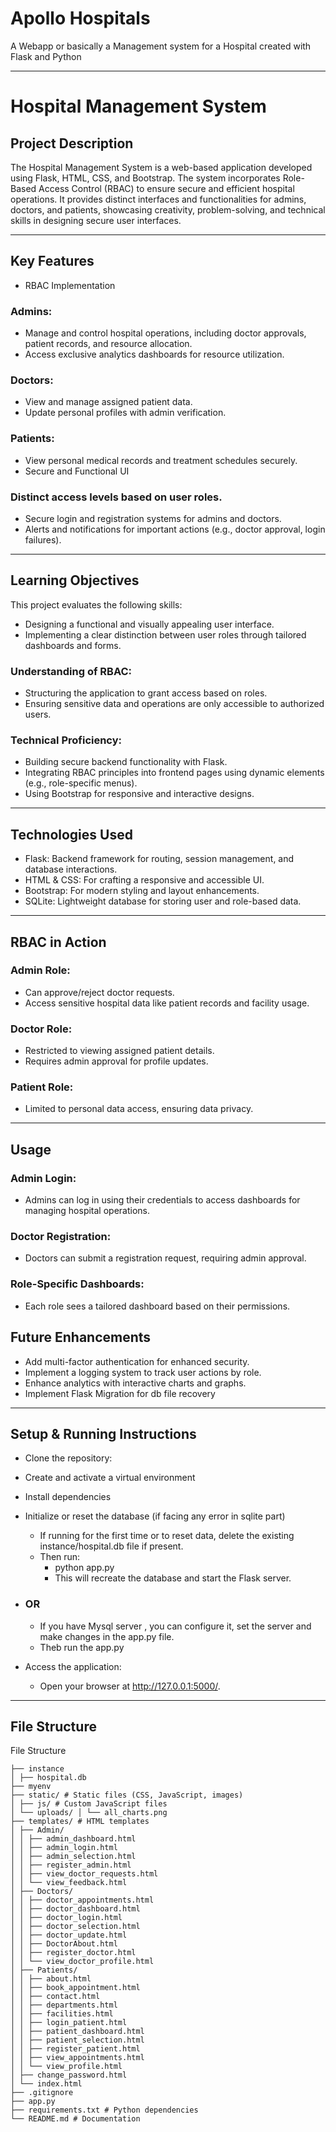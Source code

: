 # Apollo Hospitals
A Webapp or basically a Management system for a Hospital created with Flask and Python

---

# Hospital Management System

## Project Description

The Hospital Management System is a web-based application developed using Flask, HTML, CSS, and Bootstrap. The system incorporates Role-Based Access Control (RBAC) to ensure secure and efficient hospital operations. It provides distinct interfaces and functionalities for admins, doctors, and patients, showcasing creativity, problem-solving, and technical skills in designing secure user interfaces.

---

## Key Features

- RBAC Implementation
 ### Admins:
 - Manage and control hospital operations, including doctor approvals, patient records, and resource allocation.
 - Access exclusive analytics dashboards for resource utilization.
 ### Doctors:
 - View and manage assigned patient data.
 - Update personal profiles with admin verification.
 ### Patients:
 - View personal medical records and treatment schedules securely.
 - Secure and Functional UI
 ### Distinct access levels based on user roles.
 - Secure login and registration systems for admins and doctors.
 - Alerts and notifications for important actions (e.g., doctor approval, login failures).

---

## Learning Objectives

This project evaluates the following skills:

- Designing a functional and visually appealing user interface.
- Implementing a clear distinction between user roles through tailored dashboards and forms.
### Understanding of RBAC:

 - Structuring the application to grant access based on roles.
 - Ensuring sensitive data and operations are only accessible to authorized users.
### Technical Proficiency:

 - Building secure backend functionality with Flask.
 - Integrating RBAC principles into frontend pages using dynamic elements (e.g., role-specific menus).
 - Using Bootstrap for responsive and interactive designs.

---

## Technologies Used

- Flask: Backend framework for routing, session management, and database interactions.
- HTML & CSS: For crafting a responsive and accessible UI.
- Bootstrap: For modern styling and layout enhancements.
- SQLite: Lightweight database for storing user and role-based data.

---

## RBAC in Action

### Admin Role:
- Can approve/reject doctor requests.
- Access sensitive hospital data like patient records and facility usage.
### Doctor Role:
- Restricted to viewing assigned patient details.
- Requires admin approval for profile updates.
### Patient Role:
- Limited to personal data access, ensuring data privacy.

---

## Usage

### Admin Login:
- Admins can log in using their credentials to access dashboards for managing hospital operations.

### Doctor Registration:
- Doctors can submit a registration request, requiring admin approval.

### Role-Specific Dashboards:
- Each role sees a tailored dashboard based on their permissions.

## Future Enhancements
- Add multi-factor authentication for enhanced security.
- Implement a logging system to track user actions by role.
- Enhance analytics with interactive charts and graphs.
- Implement Flask Migration for db file recovery

---

## Setup & Running Instructions

- Clone the repository:
- Create and activate a virtual environment
- Install dependencies
- Initialize or reset the database (if facing any error in sqlite part)
  
    - If running for the first time or to reset data, delete the existing instance/hospital.db file if present.
    - Then run:
        - python app.py
        - This will recreate the database and start the Flask server.
 - ### OR
    - If you have Mysql server , you can configure it, set the server and make changes in the app.py file.
    - Theb run the app.py
- Access the application:
  
    - Open your browser at http://127.0.0.1:5000/.

---

## File Structure

File Structure
```hospital-management-system/
├── instance
│ ├── hospital.db
├── myenv 
├── static/ # Static files (CSS, JavaScript, images) 
│ ├── js/ # Custom JavaScript files 
│ └── uploads/ │ └── all_charts.png 
├── templates/ # HTML templates 
│ ├── Admin/ 
│ │ ├── admin_dashboard.html 
│ │ ├── admin_login.html 
│ │ ├── admin_selection.html 
│ │ ├── register_admin.html 
│ │ ├── view_doctor_requests.html 
│ │ └── view_feedback.html 
│ ├── Doctors/ 
│ │ ├── doctor_appointments.html 
│ │ ├── doctor_dashboard.html 
│ │ ├── doctor_login.html 
│ │ ├── doctor_selection.html 
│ │ ├── doctor_update.html 
│ │ ├── DoctorAbout.html 
│ │ ├── register_doctor.html 
│ │ └── view_doctor_profile.html 
│ ├── Patients/ 
│ │ ├── about.html 
│ │ ├── book_appointment.html 
│ │ ├── contact.html 
│ │ ├── departments.html 
│ │ ├── facilities.html 
│ │ ├── login_patient.html 
│ │ ├── patient_dashboard.html 
│ │ ├── patient_selection.html 
│ │ ├── register_patient.html 
│ │ ├── view_appointments.html 
│ │ └── view_profile.html 
│ ├── change_password.html 
│ └── index.html 
├── .gitignore 
├── app.py 
├── requirements.txt # Python dependencies 
└── README.md # Documentation






